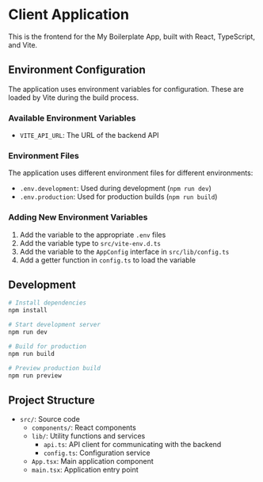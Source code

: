 # Client Application

This is the frontend for the My Boilerplate App, built with React, TypeScript, and Vite.

## Environment Configuration

The application uses environment variables for configuration. These are loaded by Vite during the build process.

### Available Environment Variables

- `VITE_API_URL`: The URL of the backend API

### Environment Files

The application uses different environment files for different environments:

- `.env.development`: Used during development (`npm run dev`)
- `.env.production`: Used for production builds (`npm run build`)

### Adding New Environment Variables

1. Add the variable to the appropriate `.env` files
2. Add the variable type to `src/vite-env.d.ts`
3. Add the variable to the `AppConfig` interface in `src/lib/config.ts`
4. Add a getter function in `config.ts` to load the variable

## Development

```bash
# Install dependencies
npm install

# Start development server
npm run dev

# Build for production
npm run build

# Preview production build
npm run preview
```

## Project Structure

- `src/`: Source code
  - `components/`: React components
  - `lib/`: Utility functions and services
    - `api.ts`: API client for communicating with the backend
    - `config.ts`: Configuration service
  - `App.tsx`: Main application component
  - `main.tsx`: Application entry point
